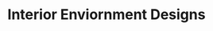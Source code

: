 ---
title: "Interior Enviornment Designs"
url: /opelika/interior-enviornment-designs/
shop: Raumausstattung
---